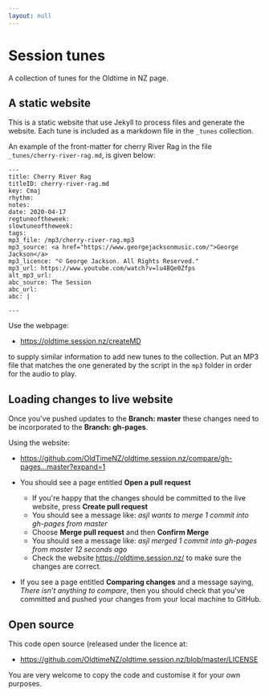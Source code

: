 ```yaml
---
layout: null
---
```


Session tunes
=============

A collection of tunes for the Oldtime in NZ page.

A static website
----------------

This is a static website that use Jekyll to process files and generate the
website. Each tune is included as a markdown file in the `_tunes` collection.

An example of the front-matter for cherry River Rag in the file
`_tunes/cherry-river-rag.md`, is given below:

```
---
title: Cherry River Rag
titleID: cherry-river-rag.md
key: Cmaj
rhythm:
notes:
date: 2020-04-17
regtuneoftheweek:
slowtuneoftheweek:
tags:
mp3_file: /mp3/cherry-river-rag.mp3
mp3_source: <a href="https://www.georgejacksonmusic.com/">George Jackson</a>
mp3_licence: "© George Jackson. All Rights Reserved."
mp3_url: https://www.youtube.com/watch?v=lu4BQe0Zfps
alt_mp3_url:
abc_source: The Session
abc_url:
abc: |

---
```

Use the webpage:

 * <https://oldtime.session.nz/createMD>

to supply similar information to add new tunes to the collection. Put an MP3
file that matches the one generated by the script in the `mp3` folder in order
for the audio to play.

Loading changes to live website
-------------------------------

Once you've pushed updates to the **Branch: master** these changes need to be incorporated to the
**Branch: gh-pages**.

Using the website:

 * <https://github.com/OldTimeNZ/oldtime.session.nz/compare/gh-pages...master?expand=1>
 
 * You should see a page entitled **Open a pull request**

    * If you're happy that the changes should be committed to the live website, press **Create pull request**
    * You should see a message like: *asjl  wants to merge 1 commit into gh-pages from master*
    * Choose **Merge pull request** and then **Confirm Merge**
    * You should see a message like: *asjl  merged 1 commit into gh-pages from master 12 seconds ago*
    * Check the website <https://oldtime.session.nz/> to make sure the changes are correct.

  * If you see a page entitled **Comparing changes** and a message saying, *There isn’t anything to compare*, then you should check that you've committed and pushed your changes from your local machine to GitHub.

Open source
-----------

This code open source (released under the licence at:

 * <https://github.com/OldtimeNZ/oldtime.session.nz/blob/master/LICENSE>

You are very welcome to copy the code and customise it for your own purposes.
